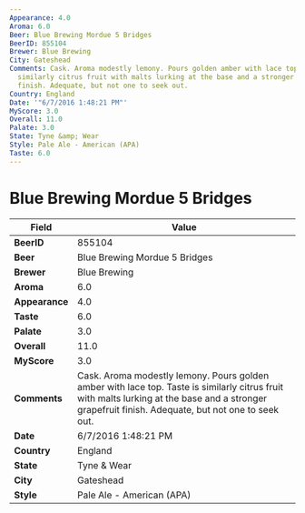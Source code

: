 ```yaml
---
Appearance: 4.0
Aroma: 6.0
Beer: Blue Brewing Mordue 5 Bridges
BeerID: 855104
Brewer: Blue Brewing
City: Gateshead
Comments: Cask. Aroma modestly lemony. Pours golden amber with lace top. Taste is
  similarly citrus fruit with malts lurking at the base and a stronger grapefruit
  finish. Adequate, but not one to seek out.
Country: England
Date: '"6/7/2016 1:48:21 PM"'
MyScore: 3.0
Overall: 11.0
Palate: 3.0
State: Tyne &amp; Wear
Style: Pale Ale - American (APA)
Taste: 6.0
---
```


# Blue Brewing Mordue 5 Bridges

| Field         | Value |
|---------------|-------|
| **BeerID** | 855104 |
| **Beer** | Blue Brewing Mordue 5 Bridges |
| **Brewer** | Blue Brewing |
| **Aroma** | 6.0 |
| **Appearance** | 4.0 |
| **Taste** | 6.0 |
| **Palate** | 3.0 |
| **Overall** | 11.0 |
| **MyScore** | 3.0 |
| **Comments** | Cask. Aroma modestly lemony. Pours golden amber with lace top. Taste is similarly citrus fruit with malts lurking at the base and a stronger grapefruit finish. Adequate, but not one to seek out. |
| **Date** | 6/7/2016 1:48:21 PM |
| **Country** | England |
| **State** | Tyne &amp; Wear |
| **City** | Gateshead |
| **Style** | Pale Ale - American (APA) |
